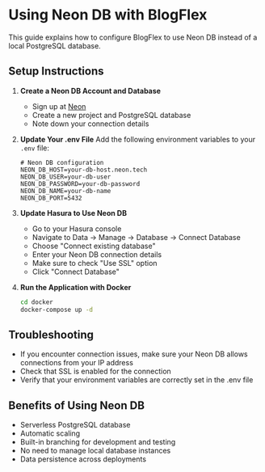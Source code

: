 # Using Neon DB with BlogFlex

This guide explains how to configure BlogFlex to use Neon DB instead of a local PostgreSQL database.

## Setup Instructions

1. **Create a Neon DB Account and Database**
   - Sign up at [Neon](https://neon.tech/)
   - Create a new project and PostgreSQL database
   - Note down your connection details

2. **Update Your .env File**
   Add the following environment variables to your `.env` file:

   ```
   # Neon DB configuration
   NEON_DB_HOST=your-db-host.neon.tech
   NEON_DB_USER=your-db-user
   NEON_DB_PASSWORD=your-db-password
   NEON_DB_NAME=your-db-name
   NEON_DB_PORT=5432
   ```

3. **Update Hasura to Use Neon DB**
   - Go to your Hasura console
   - Navigate to Data → Manage → Database → Connect Database
   - Choose "Connect existing database"
   - Enter your Neon DB connection details
   - Make sure to check "Use SSL" option
   - Click "Connect Database"

4. **Run the Application with Docker**
   ```bash
   cd docker
   docker-compose up -d
   ```

## Troubleshooting

- If you encounter connection issues, make sure your Neon DB allows connections from your IP address
- Check that SSL is enabled for the connection
- Verify that your environment variables are correctly set in the .env file

## Benefits of Using Neon DB

- Serverless PostgreSQL database
- Automatic scaling
- Built-in branching for development and testing
- No need to manage local database instances
- Data persistence across deployments 